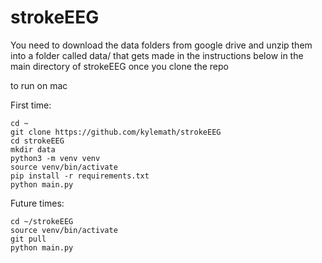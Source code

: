 # strokeEEG

You need to download the data folders from google drive and unzip them into a folder called data/ that gets made in the instructions below in the main directory of strokeEEG once you clone the repo


to run on mac


First time:

```
cd ~
git clone https://github.com/kylemath/strokeEEG
cd strokeEEG
mkdir data
python3 -m venv venv
source venv/bin/activate
pip install -r requirements.txt
python main.py
```

Future times:
```
cd ~/strokeEEG
source venv/bin/activate
git pull
python main.py
```
